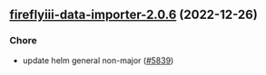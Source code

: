

## [fireflyiii-data-importer-2.0.6](https://github.com/truecharts/charts/compare/fireflyiii-data-importer-2.0.5...fireflyiii-data-importer-2.0.6) (2022-12-26)

### Chore

- update helm general non-major ([#5839](https://github.com/truecharts/charts/issues/5839))
  
  